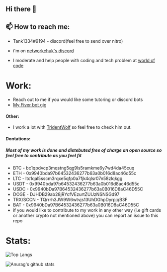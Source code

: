 ## Hi there 👋

## 📫 How to reach me: 
  * Tank1334#9194 - discord(feel free to send over nitro)
  
  * i\'m on [networkchuk\'s discord](https://discord.gg/networkchuck) 
  
  * I moderate and help people with coding and tech problem at [world of code](https://discord.gg/coding)



# Work:
* Reach out to me if you would like some tutoring or discord bots
* [My Fiver bot gig](https://www.fiverr.com/eldartank/make-you-a-discord-bot-using-python)

#### Other:
* I work a lot with [TridentWolf](https://github.com/TridentWolfDev) so feel free to check him out.
#### Dontations:
##### Most of my work is done and distebuted free of charge an open source so feel free to contribute as you feel fit
* BTC - bc1qpdvcp3mqstng5qg9ls5ramkme6y7wd4da45cuq
* ETH - 0x9940bda97b64532436277b63a0b016d8ac46d55c
* LTC - ltc1qal5sscm3rqxe5qfp0a7fjk4qlsr07n58zlqkgg
* USDT - 0x9940bda97b64532436277b63a0b016d8ac46d55c
* USDC -  0x9940bDa97B64532436277b63a0B016D8aC46D55C
* DOGE - DJHDB29ab28jRYcfVEzurtZUUzNSNSGd97
* TRX/SCCN - TQrrrh3JW9W6wtvjs13UhDGhpDyrpjqB3F
* BAT - 0x9940bDa97B64532436277b63a0B016D8aC46D55C
* if you would like to contribute to my work in any other way (i.e gift cards or another crypto not mentioned above) you can report an issue to this repo

# Stats:
![Top Langs](https://github-readme-stats.vercel.app/api/top-langs/?username=Tank1334)

![Anurag's github stats](https://github-readme-stats.vercel.app/api?username=Tank1334)
